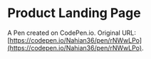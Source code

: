 # Product Landing Page

A Pen created on CodePen.io. Original URL: [https://codepen.io/Nahian36/pen/rNWwLPo](https://codepen.io/Nahian36/pen/rNWwLPo).


